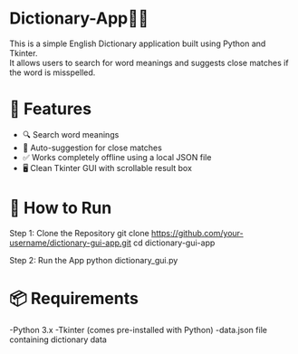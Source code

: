 # Dictionary-App🧠📖

This is a simple English Dictionary application built using Python and Tkinter.  
It allows users to search for word meanings and suggests close matches if the word is misspelled.

# 📌 Features

- 🔍 Search word meanings
- 💬 Auto-suggestion for close matches
- ✅ Works completely offline using a local JSON file
- 🖥️ Clean Tkinter GUI with scrollable result box

# 🚀 How to Run
Step 1: Clone the Repository
git clone https://github.com/your-username/dictionary-gui-app.git
cd dictionary-gui-app

Step 2: Run the App
python dictionary_gui.py

# 📦 Requirements
-Python 3.x
-Tkinter (comes pre-installed with Python)
-data.json file containing dictionary data
